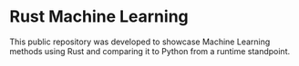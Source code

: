 # Rust Machine Learning 
This public repository was developed to showcase Machine Learning methods using Rust and comparing it to Python from a runtime standpoint. 
